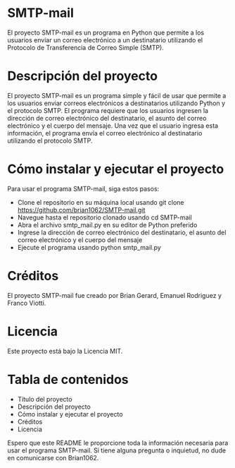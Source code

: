 # SMTP-mail
El proyecto SMTP-mail es un programa en Python que permite a los usuarios enviar un correo electrónico a un destinatario utilizando el Protocolo de Transferencia de Correo Simple (SMTP).

# Descripción del proyecto
El proyecto SMTP-mail es un programa simple y fácil de usar que permite a los usuarios enviar correos electrónicos a destinatarios utilizando Python y el protocolo SMTP. El programa requiere que los usuarios ingresen la dirección de correo electrónico del destinatario, el asunto del correo electrónico y el cuerpo del mensaje. Una vez que el usuario ingresa esta información, el programa envía el correo electrónico al destinatario utilizando el protocolo SMTP.

# Cómo instalar y ejecutar el proyecto
Para usar el programa SMTP-mail, siga estos pasos:
- Clone el repositorio en su máquina local usando git clone https://github.com/brian1062/SMTP-mail.git
- Navegue hasta el repositorio clonado usando cd SMTP-mail
- Abra el archivo smtp_mail.py en su editor de Python preferido
- Ingrese la dirección de correo electrónico del destinatario, el asunto del correo electrónico y el cuerpo del mensaje
- Ejecute el programa usando python smtp_mail.py

# Créditos
El proyecto SMTP-mail fue creado por Brian Gerard, Emanuel Rodriguez y Franco Viotti.

# Licencia
Este proyecto está bajo la Licencia MIT.

# Tabla de contenidos
- Título del proyecto
- Descripción del proyecto
- Cómo instalar y ejecutar el proyecto
- Créditos
- Licencia

Espero que este README le proporcione toda la información necesaria para usar el programa SMTP-mail. Si tiene alguna pregunta o inquietud, no dude en comunicarse con Brian1062.
